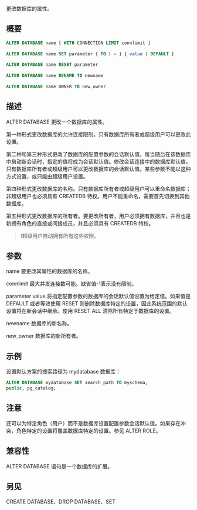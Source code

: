 更改数据库的属性。

## 概要

```sql
ALTER DATABASE name [ WITH CONNECTION LIMIT connlimit ]
 
ALTER DATABASE name SET parameter { TO | = } { value | DEFAULT }
 
ALTER DATABASE name RESET parameter
 
ALTER DATABASE name RENAME TO newname
 
ALTER DATABASE name OWNER TO new_owner
```

## 描述

ALTER DATABASE 更改一个数据库的属性。

第一种形式更改数据库的允许连接限制。只有数据库所有者或超级用户可以更改此设置。

第二种和第三种形式更改了数据库的配置参数的会话默认值。每当随后在该数据库中启动新会话时，指定的值将成为会话默认值。修改会话连接中的数据库默认值。只有数据库所有者或超级用户可以更改数据库的会话默认值。某些参数不能以这种方式设置，或只能由超级用户设置。

第四种形式更改数据库的名称。只有数据库所有者或超级用户可以重命名数据库；非超级用户也必须具有 CREATEDB 特权。用户不能重命名，需要首先切换到其他数据库。

第五种形式更改数据库的所有者。要更改所有者，用户必须拥有数据库，并且也是新拥有角色的直接或间接成员，并且必须具有 CREATEDB 特权。
>!超级用户自动拥有所有这些权限。

## 参数
name
要更改其属性的数据库的名称。

connlimit
最大并发连接数可能。缺省值-1表示没有限制。

parameter value
将指定配置参数的数据库的会话默认值设置为给定值。如果值是 DEFAULT 或者等效使用 RESET 则删除数据库特定的设置，因此系统范围的默认设置将在新会话中继承。使用 RESET ALL 清除所有特定于数据库的设置。 

newname
数据库的新名称。

new_owner
数据库的新所有者。

## 示例
设置默认方案的搜索路径为 mydatabase 数据库：

```sql
ALTER DATABASE mydatabase SET search_path TO myschema, 
public, pg_catalog;
```

## 注意
还可以为特定角色（用户）而不是数据库设置配置参数会话默认值。如果存在冲突，角色特定的设置将覆盖数据库特定的设置。参见 ALTER ROLE。

## 兼容性
ALTER DATABASE 语句是一个数据库的扩展。

## 另见
CREATE DATABASE、DROP DATABASE、SET

